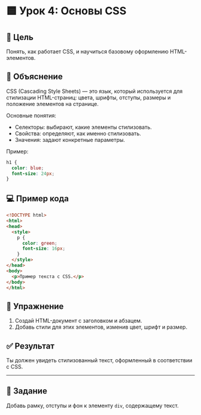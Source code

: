# 🟦 Урок 4: Основы CSS

## 📌 Цель
Понять, как работает CSS, и научиться базовому оформлению HTML-элементов.

## 📖 Объяснение
CSS (Cascading Style Sheets) — это язык, который используется для стилизации HTML-страниц: цвета, шрифты, отступы, размеры и положение элементов на странице.

Основные понятия:
- Селекторы: выбирают, какие элементы стилизовать.
- Свойства: определяют, как именно стилизовать.
- Значения: задают конкретные параметры.

Пример:
```css
h1 {
  color: blue;
  font-size: 24px;
}
```

## 💻 Пример кода
```html
<!DOCTYPE html>
<html>
<head>
  <style>
    p {
      color: green;
      font-size: 16px;
    }
  </style>
</head>
<body>
  <p>Пример текста с CSS.</p>
</body>
</html>
```

## 📝 Упражнение
1. Создай HTML-документ с заголовком и абзацем.
2. Добавь стили для этих элементов, изменив цвет, шрифт и размер.

## ✅ Результат
Ты должен увидеть стилизованный текст, оформленный в соответствии с CSS.

---

## 📌 Задание
Добавь рамку, отступы и фон к элементу `div`, содержащему текст.